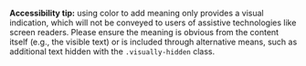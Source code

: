 **Accessibility tip:** using color to add meaning only provides a visual indication, which will not be conveyed to users of assistive technologies like screen readers. Please ensure the meaning is obvious from the content itself (e.g., the visible text) or is included through alternative means, such as additional text hidden with the `.visually-hidden` class.